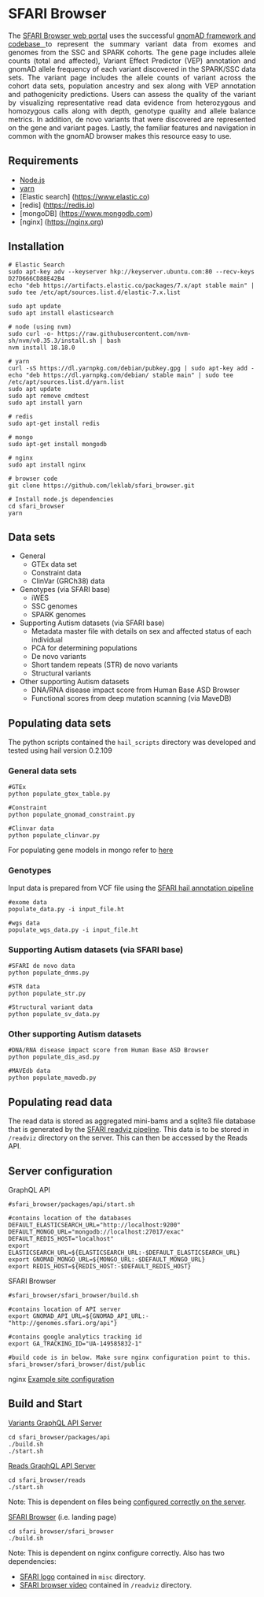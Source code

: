 # SFARI Browser
<div align="justify">
The <a href="https://genomes.sfari.org">SFARI Browser web portal</a> uses the successful <a href="https://github.com/broadinstitute/gnomad-browser"> gnomAD framework and codebase </a> to represent the summary variant data from exomes and genomes from the SSC and SPARK cohorts. The gene page includes allele counts (total and affected), Variant Effect Predictor (VEP) annotation and gnomAD allele frequency of each variant discovered in the SPARK/SSC data sets. The variant page includes the allele counts of variant across the cohort data sets, population ancestry and sex along with VEP annotation and pathogenicity predictions. Users can assess the quality of the variant by visualizing representative read data evidence from heterozygous and homozygous calls along with depth, genotype quality and allele balance metrics. In addition, de novo variants that were discovered are represented on the gene and variant pages. Lastly, the familiar features and navigation in common with the gnomAD browser makes this resource easy
to use.</div>

## Requirements
* [Node.js](https://nodejs.org)
* [yarn](https://yarnpkg.com)
* [Elastic search] (https://www.elastic.co)
* [redis] (https://redis.io)
* [mongoDB] (https://www.mongodb.com)
* [nginx] (https://nginx.org)

## Installation
```
# Elastic Search
sudo apt-key adv --keyserver hkp://keyserver.ubuntu.com:80 --recv-keys D27D666CD88E42B4
echo "deb https://artifacts.elastic.co/packages/7.x/apt stable main" | sudo tee /etc/apt/sources.list.d/elastic-7.x.list

sudo apt update
sudo apt install elasticsearch

# node (using nvm)
sudo curl -o- https://raw.githubusercontent.com/nvm-sh/nvm/v0.35.3/install.sh | bash 
nvm install 18.18.0

# yarn
curl -sS https://dl.yarnpkg.com/debian/pubkey.gpg | sudo apt-key add -
echo "deb https://dl.yarnpkg.com/debian/ stable main" | sudo tee /etc/apt/sources.list.d/yarn.list
sudo apt update
sudo apt remove cmdtest
sudo apt install yarn

# redis
sudo apt-get install redis

# mongo
sudo apt-get install mongodb

# nginx
sudo apt install nginx

# browser code
git clone https://github.com/leklab/sfari_browser.git

# Install node.js dependencies
cd sfari_browser
yarn
```

## Data sets
* General
  * GTEx data set
  * Constraint data
  * ClinVar (GRCh38) data
* Genotypes (via SFARI base)
  * iWES
  * SSC genomes
  * SPARK genomes
* Supporting Autism datasets (via SFARI base)
  * Metadata master file with details on sex and affected status of each individual
  * PCA for determining populations
  * De novo variants
  * Short tandem repeats (STR) de novo variants
  * Structural variants
* Other supporting Autism datasets
  * DNA/RNA disease impact score from Human Base ASD Browser
  * Functional scores from deep mutation scanning (via MaveDB)

## Populating data sets
The python scripts contained the `hail_scripts` directory was developed and tested using hail version 0.2.109

### General data sets
```
#GTEx
python populate_gtex_table.py

#Constraint
python populate_gnomad_constraint.py

#Clinvar data
python populate_clinvar.py
```
For populating gene models in mongo refer to [here](https://github.com/leklab/exac_browser/blob/master/gnomad_browser.md)

### Genotypes
Input data is prepared from VCF file using the [SFARI hail annotation pipeline](https://github.com/leklab/sfari_hail)

```
#exome data
populate_data.py -i input_file.ht

#wgs data
populate_wgs_data.py -i input_file.ht

```
### Supporting Autism datasets (via SFARI base)
```
#SFARI de novo data
python populate_dnms.py

#STR data
python populate_str.py

#Structural variant data
python populate_sv_data.py
```

### Other supporting Autism datasets
```
#DNA/RNA disease impact score from Human Base ASD Browser
python populate_dis_asd.py

#MAVEdb data
python populate_mavedb.py
```

## Populating read data
The read data is stored as aggregated mini-bams and a sqlite3 file database that is generated by the [SFARI readviz pipeline](https://github.com/leklab/sfari-readviz). This data is to be stored in `/readviz` directory on the server. This can then be accessed by the Reads API.

## Server configuration
GraphQL API
```
#sfari_browser/packages/api/start.sh 

#contains location of the databases
DEFAULT_ELASTICSEARCH_URL="http://localhost:9200"
DEFAULT_MONGO_URL="mongodb://localhost:27017/exac"
DEFAULT_REDIS_HOST="localhost"
export ELASTICSEARCH_URL=${ELASTICSEARCH_URL:-$DEFAULT_ELASTICSEARCH_URL}
export GNOMAD_MONGO_URL=${MONGO_URL:-$DEFAULT_MONGO_URL}
export REDIS_HOST=${REDIS_HOST:-$DEFAULT_REDIS_HOST}
```

SFARI Browser
```
#sfari_browser/sfari_browser/build.sh

#contains location of API server
export GNOMAD_API_URL=${GNOMAD_API_URL:-"http://genomes.sfari.org/api"}

#contains google analytics tracking id
export GA_TRACKING_ID="UA-149585832-1"

#build code is in below. Make sure nginx configuration point to this.
sfari_browser/sfari_browser/dist/public
```

nginx
[Example site configuration](https://github.com/leklab/sfari_browser/blob/master/misc/sfari-browser)


## Build and Start

[Variants GraphQL API Server](https://genomes.sfari.org/api)
```shell
cd sfari_browser/packages/api
./build.sh
./start.sh
```

[Reads GraphQL API Server](https://genomes.sfari.org/myreads)
```shell
cd sfari_browser/reads
./start.sh
```
Note: This is dependent on files being [configured correctly on the server](https://github.com/leklab/sfari_browser/blob/master/reads/README.md).

[SFARI Browser](https://genomes.sfari.org) (i.e. landing page)
```shell
cd sfari_browser/sfari_browser
./build.sh
```
Note: This is dependent on nginx configure correctly. Also has two dependencies:
* [SFARI logo](https://github.com/leklab/sfari_browser/blob/master/misc/SFARI.png) contained in `misc` directory.
* [SFARI browser video](https://genomes.sfari.org/readviz/SFARI_browser_demo_20230324.mp4) contained in `/readviz` directory.